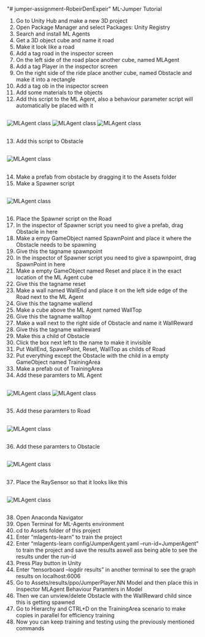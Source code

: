 "# jumper-assignment-RobeirDenExpeir" 
ML-Jumper Tutorial

1.	Go to Unity Hub and make a new 3D project
2.	Open Package Manager and select Packages: Unity Registry
3.	Search and install ML Agents
4.	Get a 3D object cube and name it road
5.	Make it look like a road
6.	Add a tag road in the inspector screen
7.	 On the left side of the road place another cube, named MLAgent
8.	Add a tag Player in the inspector screen
9.	On the right side of the ride place another cube, named Obstacle and make it into a rectangle
10.	Add a tag ob in the inspector screen
11.	Add some materials to the objects
12.	Add this script to the ML Agent, also a behaviour parameter script will automatically be placed with it
##
![MLAgent class](/Tutorial_Images/Afbeelding1.png)
![MLAgent class](/Tutorial_Images/Afbeelding2.png)
![MLAgent class](/Tutorial_Images/Afbeelding3.png)
##
13.	Add this script to Obstacle
##
![MLAgent class](Tutorial_Images/Afbeelding4.png)
##
14.	Make a prefab from obstacle by dragging it to the Assets folder
15.	Make a Spawner script
##
![MLAgent class](Tutorial_Images/Afbeelding5.png)
##
16.	Place the Spawner script on the Road
17.	In the inspector of Spawner script you need to give a prefab, drag Obstacle in here
18.	Make a empy GameObject named SpawnPoint and place it where the Obstacle needs to be spawning
19.	Give this the tagname spawnpoint
20.	In the inspector of Spawner script you need to give a spawnpoint, drag SpawnPoint in here
21.	Make a empty GameObject named Reset and place it in the exact location of the ML Agent cube
22.	Give this the tagname reset
23.	Make a wall named WallEnd and place it on the left side edge of the Road next to the ML Agent
24.	Give this the tagname wallend
25.	Make a cube above the ML Agent named WallTop
26.	Give this the tagname walltop
27.	Make a wall next to the right side of Obstacle and name it WallReward
28.	Give this the tagname wallreward
29.	Make this a child of Obstacle
30.	Click the box next left to the name to make it invisible
31.	Put WallEnd, SpawnPoint, Reset, WallTop as childs of Road
32.	Put everything except the Obstacle with the child in a empty GameObject named TrainingArea
33.	Make a prefab out of TrainingArea
34.	Add these paramters to ML Agent
##
![MLAgent class](Tutorial_Images/Afbeelding6.png)
![MLAgent class](Tutorial_Images/Afbeelding7.png)
##
35.	Add these paramters to Road
##
![MLAgent class](Tutorial_Images/Afbeelding8.png)
##
36.	Add these paramters to Obstacle
##
![MLAgent class](Tutorial_Images/Afbeelding9.png)
##
37.	Place the RaySensor so that it looks like this
##
![MLAgent class](Tutorial_Images/Afbeelding10.png)
##
38.	Open Anaconda Navigator
39.	Open Terminal for ML-Agents environment
40.	cd to Assets folder of this project
41.	Enter “mlagents-learn” to train the project
42.	Enter “mlagents-learn config/JumperAgent.yaml –run-id=JumperAgent” to train the project and save the results aswell ass being able to see the results under the run-id
43.	Press Play button in Unity
44.	Enter “tensorboard –logdir results” in another terminal to see the graph results on localhost:6006
45.	Go to Assets/results/ppo/JumperPlayer.NN Model and then place this in Inspector MLAgent  Behaviour Paramters in Model
46.	Then we can unview/delete Obstacle with the WallReward child since this is getting spawned
47.	Go to Hierarchy and CTRL+D on the TrainingArea scenario to make copies in parallel for efficiency training
48.	Now you can keep training and testing using the previously mentioned commands

